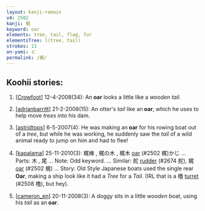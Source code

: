 ```yaml
---
layout: kanji-remain
v4: 2502
kanji: 梶
keyword: oar
elements: tree, tail, flag, fur
elementsTree: l(tree, tail)
strokes: 11
on-yomi: ビ
permalink: /梶/
---
```


## Koohii stories: 

1) [<a href="http://kanji.koohii.com/profile/Crowfoot">Crowfoot</a>] 12-4-2008(34): An<strong> oar</strong> looks a little like a <em>wooden tail</em>.

2) [<a href="http://kanji.koohii.com/profile/adrianbarritt">adrianbarritt</a>] 21-2-2008(15): An otter&#039;s <em>tail</em> like an<strong> oar</strong>, which he uses to help move <em>trees</em> into his dam.

3) [<a href="http://kanji.koohii.com/profile/astridtops">astridtops</a>] 6-5-2007(4): He was making an<strong> oar</strong> for his rowing boat out of a <em>tree</em>, but while he was working, he suddenly saw the <em>tail</em> of a wild animal ready to jump on him and had to flee!

4) [<a href="http://kanji.koohii.com/profile/kapalama">kapalama</a>] 25-11-2010(3): 梶棒 , 梶の木 , 梶木 <a href="../v4/2502.html">oar</a> (#2502 梶)かじ ... Parts: 木 , 尾 ... Note: Odd keyword. ... Similar: 舵 <a href="../v4/2674.html">rudder</a> (#2674 舵), 梶 <a href="../v4/2502.html">oar</a> (#2502 梶) ... Story: Old Style Japanese boats used the single rear<strong> Oar</strong>, making a ship look like it had a <em>Tree</em> for a <em>Tail</em>. (IRL that is a 櫓 <a href="../v4/2508.html">turret</a> (#2508 櫓), but hey).

5) [<a href="http://kanji.koohii.com/profile/cameron_en">cameron_en</a>] 20-11-2008(3): A doggy sits in a little <em>wooden</em> boat, using his <em>tail</em> as an<strong> oar</strong>.

